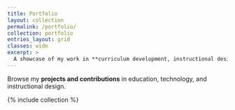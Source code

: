```yaml
---
title: Portfolio
layout: collection
permalink: /portfolio/
collection: portfolio
entries_layout: grid
classes: wide
excerpt: >
  A showcase of my work in **curriculum development, instructional design, web programming, and assessment coordination**.
---
```


Browse my **projects and contributions** in education, technology, and instructional design.

{% include collection %}  
